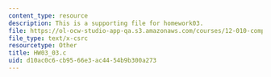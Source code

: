 ```yaml
---
content_type: resource
description: This is a supporting file for homework03.
file: https://ol-ocw-studio-app-qa.s3.amazonaws.com/courses/12-010-computational-methods-of-scientific-programming-fall-2011/d10ac0c6cb9566e3ac4454b9b300a273_HW03_03.c
file_type: text/x-csrc
resourcetype: Other
title: HW03_03.c
uid: d10ac0c6-cb95-66e3-ac44-54b9b300a273
---
```

